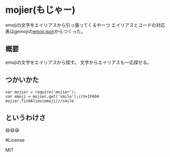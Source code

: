 # mojier(もじゃー)
emojiの文字をエイリアスから引っ張ってくるやーつ
エイリアスとコードの対応表はgemojiの[emoji.json](https://github.com/github/gemoji/blob/master/db/emoji.json)からつくった。

## 概要
emojiの文字をエイリアスから探す。
文字からエイリアスも一応探せる。

## つかいかた
``` node
var mojier = require('mojier');
var emoji = mojier.get('smile');//U+1F604
mojier.findAlias(emoji)//smile
```

## というわけさ
:smile::smile::smile:

#License

MIT
